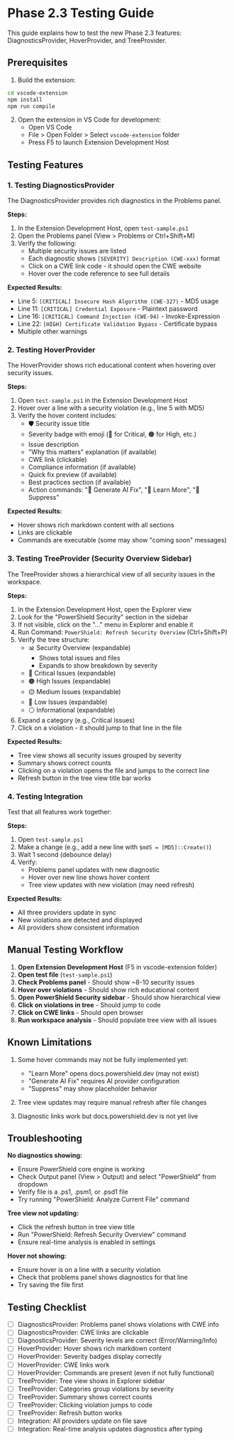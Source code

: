 # Phase 2.3 Testing Guide

This guide explains how to test the new Phase 2.3 features: DiagnosticsProvider, HoverProvider, and TreeProvider.

## Prerequisites

1. Build the extension:
```bash
cd vscode-extension
npm install
npm run compile
```

2. Open the extension in VS Code for development:
   - Open VS Code
   - File > Open Folder > Select `vscode-extension` folder
   - Press F5 to launch Extension Development Host

## Testing Features

### 1. Testing DiagnosticsProvider

The DiagnosticsProvider provides rich diagnostics in the Problems panel.

**Steps:**
1. In the Extension Development Host, open `test-sample.ps1`
2. Open the Problems panel (View > Problems or Ctrl+Shift+M)
3. Verify the following:
   - Multiple security issues are listed
   - Each diagnostic shows `[SEVERITY] Description (CWE-xxx)` format
   - Click on a CWE link code - it should open the CWE website
   - Hover over the code reference to see full details

**Expected Results:**
- Line 5: `[CRITICAL] Insecure Hash Algorithm (CWE-327)` - MD5 usage
- Line 11: `[CRITICAL] Credential Exposure` - Plaintext password
- Line 16: `[CRITICAL] Command Injection (CWE-94)` - Invoke-Expression
- Line 22: `[HIGH] Certificate Validation Bypass` - Certificate bypass
- Multiple other warnings

### 2. Testing HoverProvider

The HoverProvider shows rich educational content when hovering over security issues.

**Steps:**
1. Open `test-sample.ps1` in the Extension Development Host
2. Hover over a line with a security violation (e.g., line 5 with MD5)
3. Verify the hover content includes:
   - 🛡️ Security issue title
   - Severity badge with emoji (🔴 for Critical, 🟠 for High, etc.)
   - Issue description
   - "Why this matters" explanation (if available)
   - CWE link (clickable)
   - Compliance information (if available)
   - Quick fix preview (if available)
   - Best practices section (if available)
   - Action commands: "🤖 Generate AI Fix", "📖 Learn More", "🙈 Suppress"

**Expected Results:**
- Hover shows rich markdown content with all sections
- Links are clickable
- Commands are executable (some may show "coming soon" messages)

### 3. Testing TreeProvider (Security Overview Sidebar)

The TreeProvider shows a hierarchical view of all security issues in the workspace.

**Steps:**
1. In the Extension Development Host, open the Explorer view
2. Look for the "PowerShield Security" section in the sidebar
3. If not visible, click on the "..." menu in Explorer and enable it
4. Run Command: `PowerShield: Refresh Security Overview` (Ctrl+Shift+P)
5. Verify the tree structure:
   - 📊 Security Overview (expandable)
     - Shows total issues and files
     - Expands to show breakdown by severity
   - 🔴 Critical Issues (expandable)
   - 🟠 High Issues (expandable)
   - 🟡 Medium Issues (expandable)
   - 🔵 Low Issues (expandable)
   - ⚪ Informational (expandable)
6. Expand a category (e.g., Critical Issues)
7. Click on a violation - it should jump to that line in the file

**Expected Results:**
- Tree view shows all security issues grouped by severity
- Summary shows correct counts
- Clicking on a violation opens the file and jumps to the correct line
- Refresh button in the tree view title bar works

### 4. Testing Integration

Test that all features work together:

**Steps:**
1. Open `test-sample.ps1`
2. Make a change (e.g., add a new line with `$md5 = [MD5]::Create()`)
3. Wait 1 second (debounce delay)
4. Verify:
   - Problems panel updates with new diagnostic
   - Hover over new line shows hover content
   - Tree view updates with new violation (may need refresh)

**Expected Results:**
- All three providers update in sync
- New violations are detected and displayed
- All providers show consistent information

## Manual Testing Workflow

1. **Open Extension Development Host** (F5 in vscode-extension folder)
2. **Open test file** (`test-sample.ps1`)
3. **Check Problems panel** - Should show ~8-10 security issues
4. **Hover over violations** - Should show rich educational content
5. **Open PowerShield Security sidebar** - Should show hierarchical view
6. **Click on violations in tree** - Should jump to code
7. **Click on CWE links** - Should open browser
8. **Run workspace analysis** - Should populate tree view with all issues

## Known Limitations

1. Some hover commands may not be fully implemented yet:
   - "Learn More" opens docs.powershield.dev (may not exist)
   - "Generate AI Fix" requires AI provider configuration
   - "Suppress" may show placeholder behavior

2. Tree view updates may require manual refresh after file changes

3. Diagnostic links work but docs.powershield.dev is not yet live

## Troubleshooting

**No diagnostics showing:**
- Ensure PowerShield core engine is working
- Check Output panel (View > Output) and select "PowerShield" from dropdown
- Verify file is a .ps1, .psm1, or .psd1 file
- Try running "PowerShield: Analyze Current File" command

**Tree view not updating:**
- Click the refresh button in tree view title
- Run "PowerShield: Refresh Security Overview" command
- Ensure real-time analysis is enabled in settings

**Hover not showing:**
- Ensure hover is on a line with a security violation
- Check that problems panel shows diagnostics for that line
- Try saving the file first

## Testing Checklist

- [ ] DiagnosticsProvider: Problems panel shows violations with CWE info
- [ ] DiagnosticsProvider: CWE links are clickable
- [ ] DiagnosticsProvider: Severity levels are correct (Error/Warning/Info)
- [ ] HoverProvider: Hover shows rich markdown content
- [ ] HoverProvider: Severity badges display correctly
- [ ] HoverProvider: CWE links work
- [ ] HoverProvider: Commands are present (even if not fully functional)
- [ ] TreeProvider: Tree view shows in Explorer sidebar
- [ ] TreeProvider: Categories group violations by severity
- [ ] TreeProvider: Summary shows correct counts
- [ ] TreeProvider: Clicking violation jumps to code
- [ ] TreeProvider: Refresh button works
- [ ] Integration: All providers update on file save
- [ ] Integration: Real-time analysis updates diagnostics after typing
